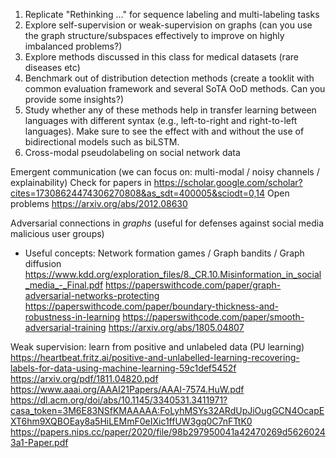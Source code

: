 1. Replicate "Rethinking ..." for sequence labeling and multi-labeling tasks
2. Explore self-supervision or weak-supervision on graphs (can you use the graph structure/subspaces effectively to improve on highly imbalanced problems?)
3. Explore methods discussed in this class for medical datasets (rare diseases etc)
4. Benchmark out of distribution detection methods (create a tooklit with common evaluation framework and several SoTA OoD methods. Can you provide some insights?)
5. Study whether any of these methods help in transfer learning between languages with different syntax (e.g., left-to-right and right-to-left languages). Make sure to see the effect with and without the use of bidirectional models such as biLSTM.
6. Cross-modal pseudolabeling on social network data

Emergent communication (we can focus on: multi-modal / noisy channels / explainability)
Check for papers in https://scholar.google.com/scholar?cites=17308624474306270808&as_sdt=400005&sciodt=0,14
Open problems https://arxiv.org/abs/2012.08630

Adversarial connections in *graphs* (useful for defenses against social media malicious user groups)
- Useful concepts: Network formation games / Graph bandits / Graph diffusion
https://www.kdd.org/exploration_files/8._CR.10.Misinformation_in_social_media_-_Final.pdf
https://paperswithcode.com/paper/graph-adversarial-networks-protecting
https://paperswithcode.com/paper/boundary-thickness-and-robustness-in-learning
https://paperswithcode.com/paper/smooth-adversarial-training
https://arxiv.org/abs/1805.04807

Weak supervision: learn from positive and unlabeled data (PU learning)
https://heartbeat.fritz.ai/positive-and-unlabelled-learning-recovering-labels-for-data-using-machine-learning-59c1def5452f
https://arxiv.org/pdf/1811.04820.pdf
https://www.aaai.org/AAAI21Papers/AAAI-7574.HuW.pdf
https://dl.acm.org/doi/abs/10.1145/3340531.3411971?casa_token=3M6E83NSfKMAAAAA:FoLyhMSYs32ARdUpJiOugGCN4OcapEXT6hm9XQBOEay8a5HiLEMmF0eIXic1ffUW3gq0C7nFTtK0
https://papers.nips.cc/paper/2020/file/98b297950041a42470269d56260243a1-Paper.pdf

